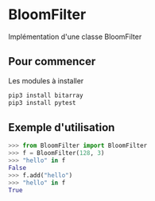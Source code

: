 # BloomFilter
Implémentation d'une classe BloomFilter 

## Pour commencer

Les modules à installer
```sh
pip3 install bitarray
pip3 install pytest
```

## Exemple d'utilisation  

```python hl_lines="1 3"
>>> from BloomFilter import BloomFilter
>>> f = BloomFilter(128, 3)
>>> "hello" in f
False
>>> f.add("hello")
>>> "hello" in f
True
```